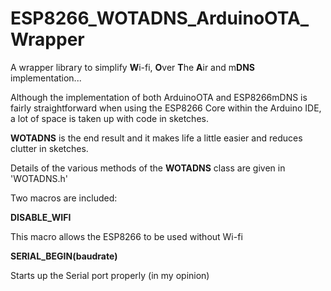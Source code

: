 # ESP8266_WOTADNS_ArduinoOTA_Wrapper
 A wrapper library to simplify **W**i-fi, **O**ver **T**he **A**ir and m**DNS** implementation...

Although the implementation of both ArduinoOTA and ESP8266mDNS is fairly straightforward when using the ESP8266 Core within the Arduino IDE, a lot of space is taken up with code in sketches.

**WOTADNS** is the end result and it makes life a little easier and reduces clutter in sketches.

Details of the various methods of the **WOTADNS** class are given in 'WOTADNS.h'

Two macros are included:

**DISABLE_WIFI**

This macro allows the ESP8266 to be used without Wi-fi

**SERIAL_BEGIN(baudrate)**

Starts up the Serial port properly (in my opinion)